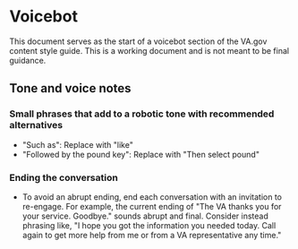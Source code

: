 # Voicebot

This document serves as the start of a voicebot section of the VA.gov content style guide. This is a working document and is not meant to be final guidance.

## Tone and voice notes

### Small phrases that add to a robotic tone with recommended alternatives

- "Such as": Replace with "like"
- "Followed by the pound key": Replace with "Then select pound"

### Ending the conversation

- To avoid an abrupt ending, end each conversation with an invitation to re-engage. For example, the current ending of "The VA thanks you for your service. Goodbye." sounds abrupt and final. Consider instead phrasing like, "I hope you got the information you needed today. Call again to get more help from me or from a VA representative any time."
